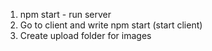1. npm start - run server
2. Go to client and write npm start (start client)
3. Create upload folder for images